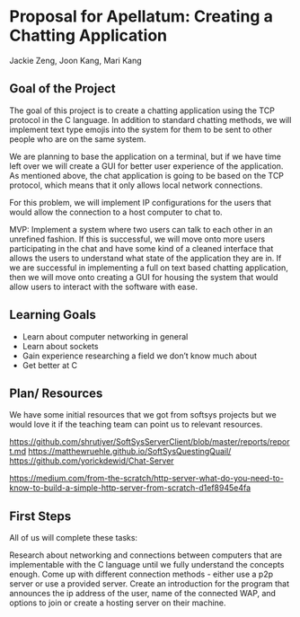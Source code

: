# Proposal for Apellatum: Creating a Chatting Application
Jackie Zeng, Joon Kang, Mari Kang

## Goal of the Project
The goal of this project is to create a chatting application using the TCP protocol in the C language. In addition to standard chatting methods, we will implement text type emojis into the system for them to be sent to other people who are on the same system. 
 
We are planning to base the application on a terminal, but if we have time left over we will create a GUI for better user experience of the application. As mentioned above, the chat application is going to be based on the TCP protocol, which means that it only allows local network connections. 
 
For this problem, we will implement IP configurations for the users that would allow the connection to a host computer to chat to. 
 
MVP: Implement a system where two users can talk to each other in an unrefined fashion. If this is successful, we will move onto more users participating in the chat and have some kind of a cleaned interface that allows the users to understand what state of the application they are in. If we are successful in implementing a full on text based chatting application, then we will move onto creating a GUI for housing the system that would allow users to interact with the software with ease.

## Learning Goals
- Learn about computer networking in general
- Learn about sockets
- Gain experience researching a field we don’t know much about
- Get better at C

## Plan/ Resources
We have some initial resources that we got from softsys projects but we would love it if the teaching team can point us to relevant resources. 
 
https://github.com/shrutiyer/SoftSysServerClient/blob/master/reports/report.md
https://matthewruehle.github.io/SoftSysQuestingQuail/
https://github.com/yorickdewid/Chat-Server
 
https://medium.com/from-the-scratch/http-server-what-do-you-need-to-know-to-build-a-simple-http-server-from-scratch-d1ef8945e4fa

## First Steps

All of us will complete these tasks:

Research about networking and connections between computers that are implementable with the C language until we fully understand the concepts enough.
Come up with different connection methods - either use a p2p server or use a provided server. 
Create an introduction for the program that announces the ip address of the user, name of the connected WAP, and options to join or create a hosting server on their machine. 
